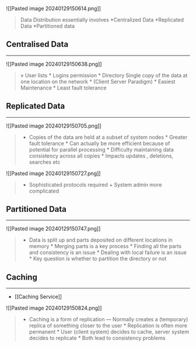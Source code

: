 ![[Pasted image 20240129150614.png]]
> Data Distribution essentially involves *Centralized Data *Replicated Data *Partitioned data

## Centralised Data
---
![[Pasted image 20240129150638.png]]
> » User lists * Logins permission * Directory Single copy of the data at one location on the network * (Client Server Paradigm) * Easiest Maintenance * Least fault tolerance

## Replicated Data
---
![[Pasted image 20240129150705.png]]
> * Copies of the data are held at a subset of system nodes * Greater fault tolerance * Can actually be more efficient because of potential for parallel processing * Difficulty maintaining data consistency across all copies * Impacts updates , deletions, searches etc

![[Pasted image 20240129150727.png]]
> * Sophisticated protocols required + System admin more complicated

## Partitioned Data
---
![[Pasted image 20240129150747.png]]
> * Data is split up and parts deposited on different locations in memory * Merging parts is a key process * Finding all the parts and consistency is an issue * Dealing with local failure is an issue * Key question is whether to partition the directory or not

## Caching
---
* [[Caching Service]]

![[Pasted image 20240129150824.png]]
> * Caching is a form of replication — Normally creates a (temporary) replica of something closer to the user * Replication is often more permanent * User (client system) decides to cache, server system decides to replicate * Both lead to consistency problems